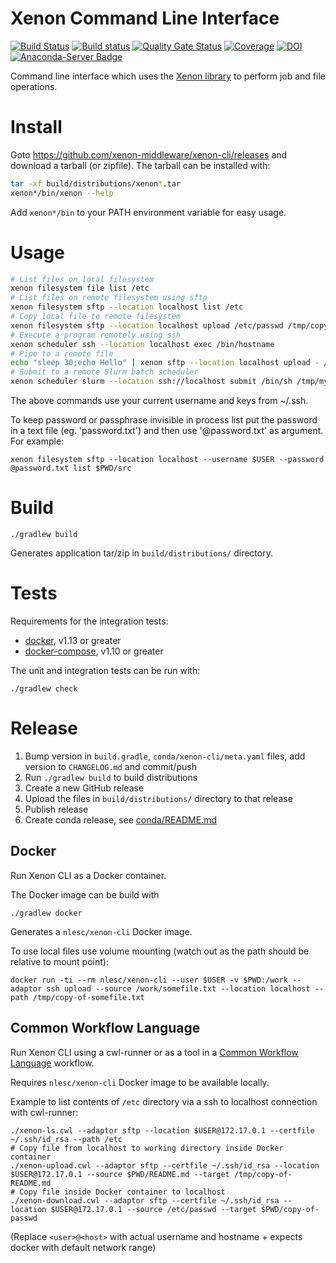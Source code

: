 # Xenon Command Line Interface

[![Build Status](https://travis-ci.org/xenon-middleware/xenon-cli.svg?branch=master)](https://travis-ci.org/xenon-middleware/xenon-cli)
[![Build status](https://ci.appveyor.com/api/projects/status/vki0xma8y7glpt09/branch/master?svg=true)](https://ci.appveyor.com/project/xenon-middleware/xenon-cli/branch/master)
[![Quality Gate Status](https://sonarcloud.io/api/project_badges/measure?project=xenon-middleware_xenon-cli&metric=alert_status)](https://sonarcloud.io/dashboard?id=xenon-middleware_xenon-cli)
[![Coverage](https://sonarcloud.io/api/project_badges/measure?project=xenon-middleware_xenon-cli&metric=coverage)](https://sonarcloud.io/dashboard?id=xenon-middleware_xenon-cli)
[![DOI](https://zenodo.org/badge/80642209.svg)](https://zenodo.org/badge/latestdoi/80642209)
[![Anaconda-Server Badge](https://anaconda.org/nlesc/xenon-cli/badges/installer/conda.svg)](https://anaconda.org/NLeSC/xenon-cli)

Command line interface which uses the [Xenon library](https://xenon-middleware.github.io/xenon) to perform job and file operations.

# Install

Goto https://github.com/xenon-middleware/xenon-cli/releases and download a tarball (or zipfile).
The tarball can be installed with:
```bash
tar -xf build/distributions/xenon*.tar
xenon*/bin/xenon --help
```
Add `xenon*/bin` to your PATH environment variable for easy usage.

# Usage

```bash
# List files on local filesystem
xenon filesystem file list /etc
# List files on remote filesystem using sftp
xenon filesystem sftp --location localhost list /etc
# Copy local file to remote filesystem
xenon filesystem sftp --location localhost upload /etc/passwd /tmp/copy-of-passwd
# Execute a program remotely using ssh
xenon scheduler ssh --location localhost exec /bin/hostname
# Pipe to a remote file
echo "sleep 30;echo Hello" | xenon sftp --location localhost upload - /tmp/myjob.sh
# Submit to a remote Slurm batch scheduler
xenon scheduler slurm --location ssh://localhost submit /bin/sh /tmp/myjob.sh
```

The above commands use your current username and keys from ~/.ssh.

To keep password or passphrase invisible in process list put the password in a text file (eg. 'password.txt') and then use '@password.txt' as argument.
For example:
```
xenon filesystem sftp --location localhost --username $USER --password @password.txt list $PWD/src
```

# Build

```
./gradlew build
```

Generates application tar/zip in `build/distributions/` directory.

# Tests

Requirements for the integration tests:
* [docker](https://docs.docker.com/engine/installation/), v1.13 or greater
* [docker-compose](https://docs.docker.com/compose/), v1.10 or greater

The unit and integration tests can be run with:
```
./gradlew check
```

# Release

1. Bump version in `build.gradle`, `conda/xenon-cli/meta.yaml` files, add version to `CHANGELOG.md` and commit/push
2. Run `./gradlew build` to build distributions
3. Create a new GitHub release
4. Upload the files in `build/distributions/` directory to that release
5. Publish release
6. Create conda release, see [conda/README.md](conda/README.md)

## Docker

Run Xenon CLI as a Docker container.

The Docker image can be build with
```
./gradlew docker
```

Generates a `nlesc/xenon-cli` Docker image.

To use local files use volume mounting (watch out as the path should be relative to mount point):
```
docker run -ti --rm nlesc/xenon-cli --user $USER -v $PWD:/work --adaptor ssh upload --source /work/somefile.txt --location localhost --path /tmp/copy-of-somefile.txt
```

## Common Workflow Language

Run Xenon CLI using a cwl-runner or as a tool in a [Common Workflow Language](http://www.commonwl.org/) workflow.

Requires `nlesc/xenon-cli` Docker image to be available locally.

Example to list contents of `/etc` directory via a ssh to localhost connection with cwl-runner:
```
./xenon-ls.cwl --adaptor sftp --location $USER@172.17.0.1 --certfile ~/.ssh/id_rsa --path /etc
# Copy file from localhost to working directory inside Docker container
./xenon-upload.cwl --adaptor sftp --certfile ~/.ssh/id_rsa --location $USER@172.17.0.1 --source $PWD/README.md --target /tmp/copy-of-README.md
# Copy file inside Docker container to localhost
./xenon-download.cwl --adaptor sftp --certfile ~/.ssh/id_rsa --location $USER@172.17.0.1 --source /etc/passwd --target $PWD/copy-of-passwd
```
(Replace `<user>@<host>` with actual username and hostname + expects docker with default network range)
